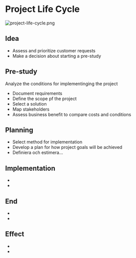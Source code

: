 <h1>Project Life Cycle</h1>

<img src="https://github.com/Sir-Camp-A-Lot/Intelligent-Drone-Swarm/blob/main/governing-docs/project-life-cycle.png" alt="project-life-cycle.png">

<h2>Idea</h2>
<ul>
  <li>Assess and prioritize customer requests</li>
  <li>Make a decision about starting a pre-study</li>
</ul>

<h2>Pre-study</h2>
Analyze the conditions for implementinging the project
<ul>
  <li>Document requirements</li>
  <li>Define the scope pf the project</li>
  <li>Select a solution</li>
  <li>Map stakeholders</li>
  <li>Assess business benefit to compare costs and conditions</li>
</ul>

<h2>Planning</h2>
<ul>
  <li>Select method for implementation</li>
  <li>Develop a plan for how project goals will be achieved</li>
  <li>Definiera och estimera...</li>
</ul>

<h2>Implementation</h2>
<ul>
  <li></li>
  <li></li>
</ul>

<h2>End</h2>
<ul>
  <li></li>
  <li></li>
</ul>

<h2>Effect</h2>
<ul>
  <li></li>
  <li></li>
</ul>

